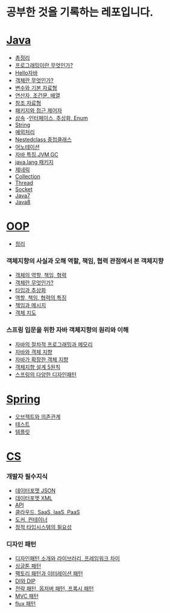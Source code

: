 # 공부한 것을 기록하는 레포입니다.

# [Java](https://github.com/RyuJungSik/Study/blob/main/Java)
- [총정리](https://github.com/RyuJungSik/Study/blob/main/Java/(00)Summary.md)
- [프로그래밍이란 무엇인가?](https://github.com/RyuJungSik/Study/blob/main/Java/(01)%ED%94%84%EB%A1%9C%EA%B7%B8%EB%9E%98%EB%B0%8D%EC%9D%B4%EB%9E%80%EB%AC%B4%EC%97%87%EC%9D%B8%EA%B0%80.md)
- [Hello자바](https://github.com/RyuJungSik/Study/blob/main/Java/(02)Hello%EC%9E%90%EB%B0%94.md)
- [객체란 무엇인가?](https://github.com/RyuJungSik/Study/blob/main/Java/(03)%EA%B0%9D%EC%B2%B4%EB%9E%80%EB%AC%B4%EC%97%87%EC%9D%B8%EA%B0%80.md)
- [변수와 기본 자료형](https://github.com/RyuJungSik/Study/blob/main/Java/(04)%EB%B3%80%EC%88%98%EC%99%80%EA%B8%B0%EB%B3%B8%EC%9E%90%EB%A3%8C%ED%98%95.md)
- [연산자, 조건문, 배열](https://github.com/RyuJungSik/Study/blob/main/Java/(05)%EC%97%B0%EC%82%B0%EC%9E%90%2C%EC%A1%B0%EA%B1%B4%EB%AC%B8%2C%EB%B0%B0%EC%97%B4.md)
- [참조 자료형](https://github.com/RyuJungSik/Study/blob/main/Java/(06)%EC%B0%B8%EC%A1%B0%EC%9E%90%EB%A3%8C%ED%98%95.md)
- [패키지와 접근 제어자](https://github.com/RyuJungSik/Study/blob/main/Java/(07)%ED%8C%A8%ED%82%A4%EC%A7%80%EC%99%80%20%EC%A0%91%EA%B7%BC%20%EC%A0%9C%EC%96%B4%EC%9E%90.md)
- [상속](https://github.com/RyuJungSik/Study/blob/main/Java/(08)%EC%83%81%EC%86%8D.md)
-[인터페이스, 추상화, Enum](https://github.com/RyuJungSik/Study/blob/main/Java/(10)%EC%9D%B8%ED%84%B0%ED%8E%98%EC%9D%B4%EC%8A%A4%2C%20%EC%B6%94%EC%83%81%ED%99%94%2C%20Enum.md)
- [String](https://github.com/RyuJungSik/Study/blob/main/Java/(11)String.md)
- [예외처리](https://github.com/RyuJungSik/Study/blob/main/Java/(12)%EC%98%88%EC%99%B8%EC%B2%98%EB%A6%AC.md)
- [Nestedclass 중첩클래스](https://github.com/RyuJungSik/Study/blob/main/Java/(13)Nestedclass%20%EC%A4%91%EC%B2%A9%ED%81%B4%EB%9E%98%EC%8A%A4.md)
- [어노테이션](https://github.com/RyuJungSik/Study/blob/main/Java/(14)%EC%96%B4%EB%85%B8%ED%85%8C%EC%9D%B4%EC%85%98.md)
- [자바 특징,JVM,GC](https://github.com/RyuJungSik/Study/blob/main/Java/(15)%20%EC%9E%90%EB%B0%94%20%ED%8A%B9%EC%A7%95%2CJVM%2CGC.md)
- [java.lang 패키지](https://github.com/RyuJungSik/Study/blob/main/Java/(16)%EC%9E%90%EB%B0%94%EB%9E%AD%20%ED%8C%A8%ED%82%A4%EC%A7%80.md)
- [제네릭](https://github.com/RyuJungSik/Study/blob/main/Java/(17)%EC%A0%9C%EB%84%A4%EB%A6%AD.md)
- [Collection](https://github.com/RyuJungSik/Study/blob/main/Java/(18)Collection.md)
- [Thread](https://github.com/RyuJungSik/Study/blob/main/Java/(19)Thread.md)
- [Socket](https://github.com/RyuJungSik/Study/blob/main/Java/(20)Socket.md)
- [Java7](https://github.com/RyuJungSik/Study/blob/main/Java/(21)Java7.md)
- [Java8](https://github.com/RyuJungSik/Study/blob/main/Java/(22)Java8.md)

# [OOP](https://github.com/RyuJungSik/Study/tree/main/OOP)
- [정리](https://github.com/RyuJungSik/Study/blob/main/OOP/(00)%EC%A0%95%EB%A6%AC.md)
### 객체지향의 사실과 오해 역할, 책임, 협력 관점에서 본 객체지향
- [객체의 역할, 책임, 협력](https://github.com/RyuJungSik/Study/blob/main/OOP/(01)%EA%B0%9D%EC%B2%B4%EC%9D%98%20%EC%97%AD%ED%95%A0,%20%EC%B1%85%EC%9E%84,%20%ED%98%91%EB%A0%A5.md)
- [객체란 무엇인가?](https://github.com/RyuJungSik/Study/blob/main/OOP/(02)%EA%B0%9D%EC%B2%B4%EC%9D%98%20%EC%97%AD%ED%95%A0,%20%EC%B1%85%EC%9E%84,%20%ED%98%91%EB%A0%A5.md)
- [타입과 추상화](https://github.com/RyuJungSik/Study/blob/main/OOP/(03)%ED%83%80%EC%9E%85%EA%B3%BC%20%EC%B6%94%EC%83%81%ED%99%94.md)
- [역할, 책임, 협력의 특징](https://github.com/RyuJungSik/Study/blob/main/OOP/(04)%EC%97%AD%ED%95%A0%2C%20%EC%B1%85%EC%9E%84%2C%20%ED%98%91%EB%A0%A5%EC%9D%98%20%ED%8A%B9%EC%A7%95.md)
- [책임과 메시지](https://github.com/RyuJungSik/Study/blob/main/OOP/(05)%EC%B1%85%EC%9E%84%EA%B3%BC%20%EB%A9%94%EC%8B%9C%EC%A7%80.md)
- [객체 지도](https://github.com/RyuJungSik/Study/blob/main/OOP/(06)%EA%B0%9D%EC%B2%B4%EC%A7%80%EB%8F%84.md)

### 스프링 입문을 위한 자바 객체지향의 원리와 이해
- [자바의 절차적 프로그래밍과 메모리](https://github.com/RyuJungSik/Study/blob/main/OOP/(07)%EC%9E%90%EB%B0%94%EC%9D%98%20%EC%A0%88%EC%B0%A8%EC%A0%81%20%ED%94%84%EB%A1%9C%EA%B7%B8%EB%9E%98%EB%B0%8D%EA%B3%BC%20%EB%A9%94%EB%AA%A8%EB%A6%AC.md)
- [자바와 객체 지향](https://github.com/RyuJungSik/Study/blob/main/OOP/(08)%EC%9E%90%EB%B0%94%EC%99%80%20%EA%B0%9D%EC%B2%B4%20%EC%A7%80%ED%96%A5.md)
- [자바가 확장한 객체 지향](https://github.com/RyuJungSik/Study/blob/main/OOP/(09)%EC%9E%90%EB%B0%94%EA%B0%80%20%ED%99%95%EC%9E%A5%ED%95%9C%20%EA%B0%9D%EC%B2%B4%20%EC%A7%80%ED%96%A5.md)
- [객체지향 설계 5원칙](https://github.com/RyuJungSik/Study/blob/main/OOP/(10)%EA%B0%9D%EC%B2%B4%EC%A7%80%ED%96%A5%20%EC%84%A4%EA%B3%84%205%EC%9B%90%EC%B9%99.md)
- [스프링의 다양한 디자인패턴](https://github.com/RyuJungSik/Study/blob/main/OOP/(11)%EC%8A%A4%ED%94%84%EB%A7%81%EC%9D%98%20%EB%8B%A4%EC%96%91%ED%95%9C%20%EB%94%94%EC%9E%90%EC%9D%B8%ED%8C%A8%ED%84%B4.md)

# [Spring](https://github.com/RyuJungSik/Study/blob/main/Spring)
- [오브젝트와 의존관계](https://github.com/RyuJungSik/Study/blob/main/Spring/(01)%EC%98%A4%EB%B8%8C%EC%A0%9D%ED%8A%B8%EC%99%80%20%EC%9D%98%EC%A1%B4%EA%B4%80%EA%B3%84.md)
- [테스트](https://github.com/RyuJungSik/Study/blob/main/Spring/(02)%ED%85%8C%EC%8A%A4%ED%8A%B8.md
)
- [템플릿](https://github.com/RyuJungSik/Study/blob/main/Spring/(03)%ED%85%9C%ED%94%8C%EB%A6%BF.md)

# [CS](https://github.com/RyuJungSik/Study/tree/main/CS)
### 개발자 필수지식
- [데이터포맷 JSON](https://github.com/RyuJungSik/Study/blob/main/CS/(01)%EB%8D%B0%EC%9D%B4%ED%84%B0%ED%8F%AC%EB%A7%B7%20JSON.md)
- [데이터포맷 XML](https://github.com/RyuJungSik/Study/blob/main/CS/(02)%EB%8D%B0%EC%9D%B4%ED%84%B0%ED%8F%AC%EB%A7%B7%20XML.md)
- [API](https://github.com/RyuJungSik/Study/blob/main/CS/(03)API.md)
- [클라우드, SaaS, IaaS, PaaS](https://github.com/RyuJungSik/Study/blob/main/CS/(04)%ED%81%B4%EB%9D%BC%EC%9A%B0%EB%93%9C%2C%20SaaS%2C%20IaaS%2C%20PaaS.md)
- [도커, 컨테이너](https://github.com/RyuJungSik/Study/blob/main/CS/(05)%EB%8F%84%EC%BB%A4%2C%20%EC%BB%A8%ED%85%8C%EC%9D%B4%EB%84%88.md)
- [정적 타입시스템의 필요성](https://github.com/RyuJungSik/Study/blob/main/CS/(06)%EC%A0%95%EC%A0%81%20%ED%83%80%EC%9E%85%EC%8B%9C%EC%8A%A4%ED%85%9C%EC%9D%98%20%ED%95%84%EC%9A%94%EC%84%B1.md)

### 디자인 패턴
- [디자인패턴 소개와 라이브러리, 프레임워크 차이](https://github.com/RyuJungSik/Study/blob/main/CS/(07)%EB%94%94%EC%9E%90%EC%9D%B8%ED%8C%A8%ED%84%B4%20%EC%86%8C%EA%B0%9C%EC%99%80%20%EB%9D%BC%EC%9D%B4%EB%B8%8C%EB%9F%AC%EB%A6%AC%2C%20%ED%94%84%EB%A0%88%EC%9E%84%EC%9B%8C%ED%81%AC%20%EC%B0%A8%EC%9D%B4.md)
- [싱글톤 패턴](https://github.com/RyuJungSik/Study/blob/main/CS/(08)%EC%8B%B1%EA%B8%80%ED%86%A4%20%ED%8C%A8%ED%84%B4.md)
- [팩토리 패턴과 이터레이션 패턴](https://github.com/RyuJungSik/Study/blob/main/CS/(09)%ED%8C%A9%ED%86%A0%EB%A6%AC%20%ED%8C%A8%ED%84%B4%EA%B3%BC%20%EC%9D%B4%ED%84%B0%EB%A0%88%EC%9D%B4%EC%85%98%20%ED%8C%A8%ED%84%B4.md)
- [DI와 DIP](https://github.com/RyuJungSik/Study/blob/main/CS/(10)DI%EC%99%80%20DIP.md)
- [전략 패턴, 옵저버 패턴, 프록시 패턴](https://github.com/RyuJungSik/Study/blob/main/CS/(11)%EC%A0%84%EB%9E%B5%20%ED%8C%A8%ED%84%B4%2C%20%EC%98%B5%EC%A0%80%EB%B2%84%20%ED%8C%A8%ED%84%B4%2C%20%ED%94%84%EB%A1%9D%EC%8B%9C%20%ED%8C%A8%ED%84%B4.md)
- [MVC 패턴](https://github.com/RyuJungSik/Study/blob/main/CS/(12)MVC%20%ED%8C%A8%ED%84%B4.md)
- [flux 패턴](https://github.com/RyuJungSik/Study/blob/main/CS/(13)flux%ED%8C%A8%ED%84%B4.md)
